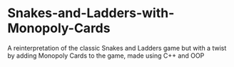 # Snakes-and-Ladders-with-Monopoly-Cards
A reinterpretation of the classic Snakes and Ladders game but with a twist by adding Monopoly Cards to the game, made using C++ and OOP
